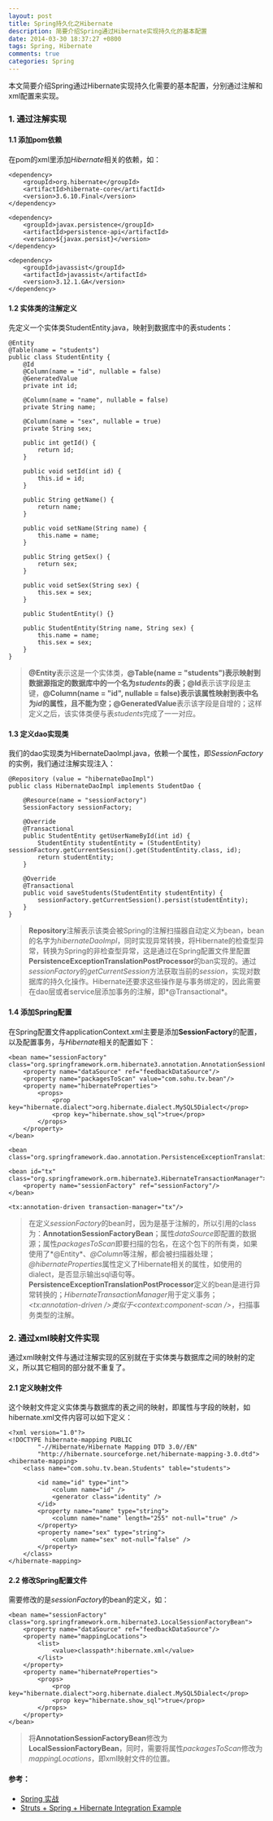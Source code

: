 ```yaml
---
layout: post
title: Spring持久化之Hibernate
description: 简要介绍Spring通过Hibernate实现持久化的基本配置
date: 2014-03-30 18:37:27 +0800
tags: Spring, Hibernate
comments: true
categories: Spring
---
```


本文简要介绍Spring通过Hibernate实现持久化需要的基本配置，分别通过注解和xml配置来实现。

### 1. 通过注解实现

#### 1.1 添加pom依赖

在pom的xml里添加*Hibernate*相关的依赖，如：

	<dependency>
		<groupId>org.hibernate</groupId>
		<artifactId>hibernate-core</artifactId>
		<version>3.6.10.Final</version>
	</dependency>

	<dependency>
		<groupId>javax.persistence</groupId>
		<artifactId>persistence-api</artifactId>
		<version>${javax.persist}</version>
	</dependency>

	<dependency>
		<groupId>javassist</groupId>
		<artifactId>javassist</artifactId>
		<version>3.12.1.GA</version>
	</dependency>

#### 1.2 实体类的注解定义

先定义一个实体类StudentEntity.java，映射到数据库中的表students：

	@Entity
	@Table(name = "students")
	public class StudentEntity {
		@Id
		@Column(name = "id", nullable = false)
		@GeneratedValue
		private int id;

		@Column(name = "name", nullable = false)
		private String name;

		@Column(name = "sex", nullable = true)
		private String sex;

		public int getId() {
			return id;
		}

		public void setId(int id) {
			this.id = id;
		}

		public String getName() {
			return name;
		}

		public void setName(String name) {
			this.name = name;
		}

		public String getSex() {
			return sex;
		}

		public void setSex(String sex) {
			this.sex = sex;
		}

		public StudentEntity() {}

		public StudentEntity(String name, String sex) {
			this.name = name;
			this.sex = sex;
		}
	}

> **@Entity**表示这是一个实体类，**@Table(name = "students")**表示映射到数据源指定的数据库中的一个名为*students*的表；**@Id**表示该字段是主键，**@Column(name = "id", nullable = false)**表示该属性映射到表中名为*id*的属性，且不能为空；**@GeneratedValue**表示该字段是自增的；这样定义之后，该实体类便与表*students*完成了一一对应。

#### 1.3 定义dao实现类

我们的dao实现类为HibernateDaoImpl.java，依赖一个属性，即*SessionFactory*的实例，我们通过注解实现注入：

	@Repository (value = "hibernateDaoImpl")
	public class HibernateDaoImpl implements StudentDao {

		@Resource(name = "sessionFactory")
		SessionFactory sessionFactory;

		@Override
		@Transactional
		public StudentEntity getUserNameById(int id) {
			StudentEntity studentEntity = (StudentEntity) sessionFactory.getCurrentSession().get(StudentEntity.class, id);
			return studentEntity;
		}

		@Override
		@Transactional
		public void saveStudents(StudentEntity studentEntity) {
			sessionFactory.getCurrentSession().persist(studentEntity);
		}
	}

> **Repository**注解表示该类会被Spring的注解扫描器自动定义为bean，bean的名字为*hibernateDaoImpl*，同时实现异常转换，将Hibernate的检查型异常，转换为Spring的非检查型异常，这是通过在Spring配置文件里配置**PersistenceExceptionTranslationPostProcessor**的ban实现的。通过*sessionFactory*的*getCurrentSession*方法获取当前的*session*，实现对数据库的持久化操作。Hibernate还要求这些操作是与事务绑定的，因此需要在dao层或者service层添加事务的注解，即*@Transactional*。

#### 1.4 添加Spring配置

在Spring配置文件applicationContext.xml主要是添加**SessionFactory**的配置，以及配置事务，与*Hibernate*相关的配置如下：

    <bean name="sessionFactory" class="org.springframework.orm.hibernate3.annotation.AnnotationSessionFactoryBean">
        <property name="dataSource" ref="feedbackDataSource"/>
        <property name="packagesToScan" value="com.sohu.tv.bean"/>
        <property name="hibernateProperties">
            <props>
                <prop key="hibernate.dialect">org.hibernate.dialect.MySQL5Dialect</prop>
                <prop key="hibernate.show_sql">true</prop>
            </props>
        </property>
    </bean>

    <bean class="org.springframework.dao.annotation.PersistenceExceptionTranslationPostProcessor"/>

    <bean id="tx" class="org.springframework.orm.hibernate3.HibernateTransactionManager">
        <property name="sessionFactory" ref="sessionFactory"/>
    </bean>

    <tx:annotation-driven transaction-manager="tx"/>

> 在定义*sessionFactory*的bean时，因为是基于注解的，所以引用的class为：**AnnotationSessionFactoryBean**；属性*dataSource*即配置的数据源；属性*packagesToScan*即要扫描的包名，在这个包下的所有类，如果使用了*@Entity*、*@Column*等注解，都会被扫描器处理；*@hibernateProperties*属性定义了Hibernate相关的属性，如使用的dialect，是否显示输出sql语句等。**PersistenceExceptionTranslationPostProcessor**定义的bean是进行异常转换的；*HibernateTransactionManager*用于定义事务；*<tx:annotation-driven />*类似于*<context:component-scan />*，扫描事务类型的注解。

### 2. 通过xml映射文件实现

通过xml映射文件与通过注解实现的区别就在于实体类与数据库之间的映射的定义，所以其它相同的部分就不重复了。

#### 2.1 定义映射文件

这个映射文件定义实体类与数据库的表之间的映射，即属性与字段的映射，如hibernate.xml文件内容可以如下定义：

	<?xml version="1.0"?>
	<!DOCTYPE hibernate-mapping PUBLIC
			"-//Hibernate/Hibernate Mapping DTD 3.0//EN"
			"http://hibernate.sourceforge.net/hibernate-mapping-3.0.dtd">
	<hibernate-mapping>
		<class name="com.sohu.tv.bean.Students" table="students">

			<id name="id" type="int">
				<column name="id" />
				<generator class="identity" />
			</id>
			<property name="name" type="string">
				<column name="name" length="255" not-null="true" />
			</property>
			<property name="sex" type="string">
				<column name="sex" not-null="false" />
			</property>
		</class>
	</hibernate-mapping>

#### 2.2 修改Spring配置文件

需要修改的是*sessionFactory*的bean的定义，如：

    <bean name="sessionFactory" class="org.springframework.orm.hibernate3.LocalSessionFactoryBean">
        <property name="dataSource" ref="feedbackDataSource"/>
        <property name="mappingLocations">
            <list>
                <value>classpath*:hibernate.xml</value>
            </list>
        </property>
        <property name="hibernateProperties">
            <props>
                <prop key="hibernate.dialect">org.hibernate.dialect.MySQL5Dialect</prop>
                <prop key="hibernate.show_sql">true</prop>
            </props>
        </property>
    </bean>

> 将**AnnotationSessionFactoryBean**修改为**LocalSessionFactoryBean**，同时，需要将属性*packagesToScan*修改为*mappingLocations*，即xml映射文件的位置。

#### 参考：

+ [Spring 实战](http://book.douban.com/subject/24714203/)
+ [Struts + Spring + Hibernate Integration Example](http://www.mkyong.com/struts/struts-spring-hibernate-integration-example/)

